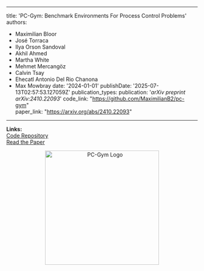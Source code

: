 
---
title: 'PC-Gym: Benchmark Environments For Process Control Problems'
authors:
  - Maximilian Bloor
  - José Torraca
  - Ilya Orson Sandoval
  - Akhil Ahmed
  - Martha White
  - Mehmet Mercangöz
  - Calvin Tsay
  - Ehecatl Antonio Del Rio Chanona
  - Max Mowbray
date: '2024-01-01'
publishDate: '2025-07-13T02:57:53.127059Z'
publication_types:
publication: '*arXiv preprint arXiv:2410.22093*'
code_link: "https://github.com/MaximilianB2/pc-gym"  
paper_link: "https://arxiv.org/abs/2410.22093"      
  
---

**Links:**  
[Code Repository](https://github.com/MaximilianB2/pc-gym)  
[Read the Paper](https://arxiv.org/abs/2410.22093)

<p align="center">
  <img src="/media/pc-gym.png" alt="PC-Gym Logo" width="300"/>
</p>
